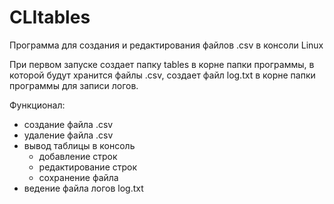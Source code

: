 # CLItables
Программа для создания и редактирования
файлов .csv в консоли Linux

При первом запуске создает папку tables
в корне папки программы, в которой будут 
хранится файлы .csv, создает файл log.txt
в корне папки программы для записи логов.

Функционал:
- создание файла .csv
- удаление файла .csv
- вывод таблицы в консоль
  - добавление строк
  - редактирование строк
  - сохранение файла
- ведение файла логов log.txt
